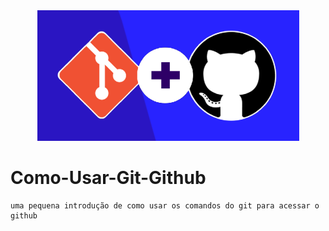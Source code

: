 <center>
    <img alt="git+github" src="img/git_github.png" title="imagem extraida do ebook 'O que e o git? - Prof. Gustavo Guanabara - Curso em video'..">
</center>

# Como-Usar-Git-Github
    uma pequena introdução de como usar os comandos do git para acessar o github
